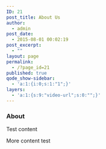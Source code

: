 ```yaml
---
ID: 21
post_title: About Us
author:
  - admin
post_date:
  - 2015-08-01 00:02:19
post_excerpt:
  - ""
layout: page
permalink:
  - /?page_id=21
published: true
qode_show-sidebar:
  - 'a:1:{i:0;s:1:"1";}'
layers:
  - 'a:1:{s:9:"video-url";s:0:"";}'
---
```

<h3>About</h3>
Test content

More content test